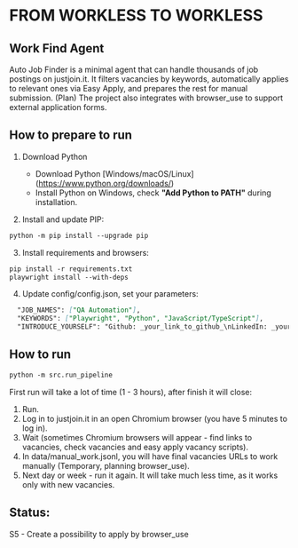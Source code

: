 # FROM WORKLESS TO WORKLESS

## Work Find Agent

Auto Job Finder is a minimal agent that can handle thousands of job postings on justjoin.it. It filters vacancies by keywords, automatically applies to relevant ones via Easy Apply, and prepares the rest for manual submission. (Plan) The project also integrates with browser_use to support external application forms.

## How to prepare to run
1. Download Python   
   - Download Python [Windows/macOS/Linux] (https://www.python.org/downloads/)   
   - Install Python on Windows, check **"Add Python to PATH"** during installation.

2. Install and update PIP:
```markdown
python -m pip install --upgrade pip
```
3. Install requirements and browsers:
```markdown
pip install -r requirements.txt
playwright install --with-deps
```
4. Update config/config.json, set your parameters:
```markdown
  "JOB_NAMES": ["QA Automation"],
  "KEYWORDS": ["Playwright", "Python", "JavaScript/TypeScript"],
  "INTRODUCE_YOURSELF": "Github: _your_link_to_github_\nLinkedIn: _your_link_to_linkedin_",
```
## How to run
```markdown
python -m src.run_pipeline
```
First run will take a lot of time (1 - 3 hours), after finish it will close: 
1) Run.
2) Log in to justjoin.it in an open Chromium browser (you have 5 minutes to log in).
3) Wait (sometimes Chromium browsers will appear - find links to vacancies, check vacancies and easy apply vacancy scripts). 
4) In data/manual_work.jsonl, you will have final vacancies URLs to work manually (Temporary, planning browser_use).
5) Next day or week - run it again. It will take much less time, as it works only with new vacancies.

## Status:
S5 - Create a possibility to apply by browser_use
